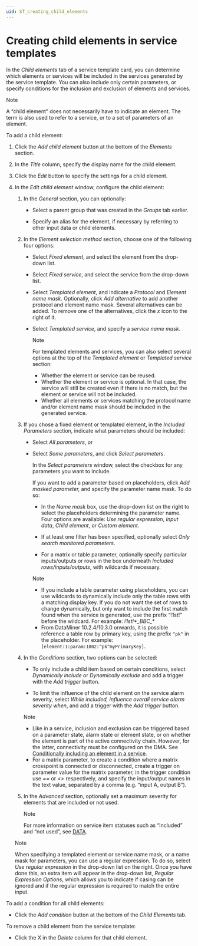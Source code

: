 ```yaml
---
uid: ST_creating_child_elements
---
```


# Creating child elements in service templates

In the *Child elements* tab of a service template card, you can determine which elements or services will be included in the services generated by the service template. You can also include only certain parameters, or specify conditions for the inclusion and exclusion of elements and services.

> [!NOTE]
> A “child element” does not necessarily have to indicate an element. The term is also used to refer to a service, or to a set of parameters of an element.

To add a child element:

1. Click the *Add child element* button at the bottom of the *Elements* section.

1. In the *Title* column, specify the display name for the child element.

1. Click the *Edit* button to specify the settings for a child element.

1. In the *Edit child element* window, configure the child element:

   1. In the *General* section, you can optionally:

      - Select a parent group that was created in the *Groups* tab earlier.

      - Specify an alias for the element, if necessary by referring to other input data or child elements.

   1. In the *Element selection method* section, choose one of the following four options:

      - Select *Fixed element*, and select the element from the drop-down list.

      - Select *Fixed service*, and select the service from the drop-down list.

      - Select *Templated element*, and indicate a *Protocol* and *Element name mask*. Optionally, click *Add alternative* to add another protocol and element name mask. Several alternatives can be added. To remove one of the alternatives, click the *x* icon to the right of it.

      - Select *Templated service*, and specify a *service name mask*.

        > [!NOTE]
        > For templated elements and services, you can also select several options at the top of the *Templated element* or *Templated service* section:
        > - Whether the element or service can be reused.
        > - Whether the element or service is optional. In that case, the service will still be created even if there is no match, but the element or service will not be included.
        > - Whether all elements or services matching the protocol name and/or element name mask should be included in the generated service.

   1. If you chose a fixed element or templated element, in the *Included Parameters* section, indicate what parameters should be included:

      - Select *All parameters*, or

      - Select *Some parameters*, and click *Select parameters*.

        In the *Select parameters* window, select the checkbox for any parameters you want to include.

        If you want to add a parameter based on placeholders, click *Add masked parameter,* and specify the parameter name mask. To do so:

        - In the *Name mask* box, use the drop-down list on the right to select the placeholders determining the parameter name. Four options are available: *Use regular expression*, *Input data*, *Child element*, or *Custom element*.

        - If at least one filter has been specified, optionally select *Only search monitored parameters*.

        - For a matrix or table parameter, optionally specify particular inputs/outputs or rows in the box underneath *Included rows/inputs/outputs*, with wildcards if necessary.

        > [!NOTE]
        > - If you include a table parameter using placeholders, you can use wildcards to dynamically include only the table rows with a matching display key. If you do not want the set of rows to change dynamically, but only want to include the first match found when the service is generated, use the prefix “!1st!” before the wildcard. For example: *!1st!\*\_BBC\_\**
        > - From DataMiner 10.2.4/10.3.0 onwards, it is possible reference a table row by primary key, using the prefix `^pk^` in the placeholder. For example: `[element:1:param:1002:^pk^myPrimaryKey]`.

   1. In the *Conditions* section, two options can be selected:

      - To only include a child item based on certain conditions, select *Dynamically include* or *Dynamically exclude* and add a trigger with the *Add trigger* button.

      - To limit the influence of the child element on the service alarm severity, select *While included, influence overall service alarm severity when*, and add a trigger with the *Add trigger* button.

      > [!NOTE]
      > - Like in a service, inclusion and exclusion can be triggered based on a parameter state, alarm state or element state, or on whether the element is part of the active connectivity chain. However, for the latter, connectivity must be configured on the DMA. See [Conditionally including an element in a service](xref:Conditionally_including_an_element_in_a_service).
      > - For a matrix parameter, to create a condition where a matrix crosspoint is connected or disconnected, create a trigger on parameter value for the matrix parameter, in the trigger condition use *==* or *\<\>* respectively, and specify the input/output names in the text value, separated by a comma (e.g. “input A, output B”).

   1. In the *Advanced* section, optionally set a maximum severity for elements that are included or not used.

      > [!NOTE]
      > For more information on service item statuses such as “included” and “not used”, see [DATA](xref:Service_card_pages#data).

    > [!NOTE]
    > When specifying a templated element or service name mask, or a name mask for parameters, you can use a regular expression. To do so, select *Use regular expression* in the drop-down list on the right. Once you have done this, an extra item will appear in the drop-down list, *Regular Expression Options*, which allows you to indicate if casing can be ignored and if the regular expression is required to match the entire input.

To add a condition for all child elements:

- Click the *Add condition* button at the bottom of the *Child Elements* tab.

To remove a child element from the service template:

- Click the X in the *Delete* column for that child element.
